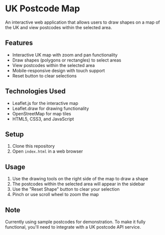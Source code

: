 # UK Postcode Map

An interactive web application that allows users to draw shapes on a map of the UK and view postcodes within the selected area.

## Features

- Interactive UK map with zoom and pan functionality
- Draw shapes (polygons or rectangles) to select areas
- View postcodes within the selected area
- Mobile-responsive design with touch support
- Reset button to clear selections

## Technologies Used

- Leaflet.js for the interactive map
- Leaflet.draw for drawing functionality
- OpenStreetMap for map tiles
- HTML5, CSS3, and JavaScript

## Setup

1. Clone this repository
2. Open `index.html` in a web browser

## Usage

1. Use the drawing tools on the right side of the map to draw a shape
2. The postcodes within the selected area will appear in the sidebar
3. Use the "Reset Shape" button to clear your selection
4. Pinch or use scroll wheel to zoom the map

## Note

Currently using sample postcodes for demonstration. To make it fully functional, you'll need to integrate with a UK postcode API service.
